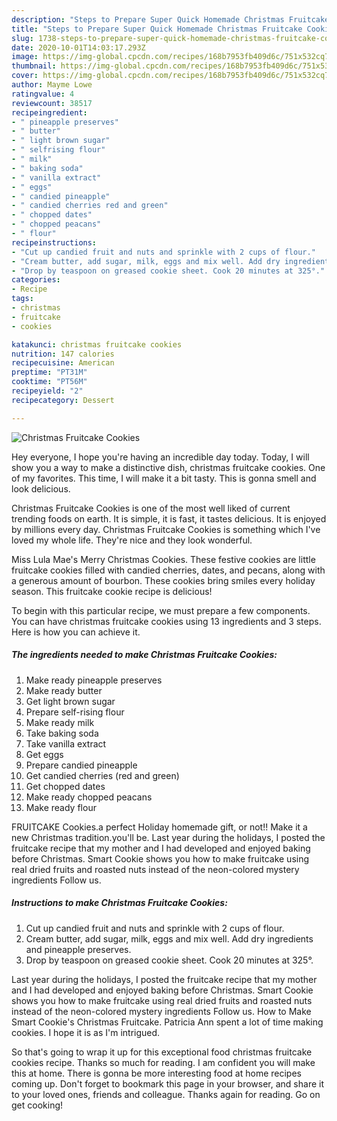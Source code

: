 ```yaml
---
description: "Steps to Prepare Super Quick Homemade Christmas Fruitcake Cookies"
title: "Steps to Prepare Super Quick Homemade Christmas Fruitcake Cookies"
slug: 1738-steps-to-prepare-super-quick-homemade-christmas-fruitcake-cookies
date: 2020-10-01T14:03:17.293Z
image: https://img-global.cpcdn.com/recipes/168b7953fb409d6c/751x532cq70/christmas-fruitcake-cookies-recipe-main-photo.jpg
thumbnail: https://img-global.cpcdn.com/recipes/168b7953fb409d6c/751x532cq70/christmas-fruitcake-cookies-recipe-main-photo.jpg
cover: https://img-global.cpcdn.com/recipes/168b7953fb409d6c/751x532cq70/christmas-fruitcake-cookies-recipe-main-photo.jpg
author: Mayme Lowe
ratingvalue: 4
reviewcount: 38517
recipeingredient:
- " pineapple preserves"
- " butter"
- " light brown sugar"
- " selfrising flour"
- " milk"
- " baking soda"
- " vanilla extract"
- " eggs"
- " candied pineapple"
- " candied cherries red and green"
- " chopped dates"
- " chopped peacans"
- " flour"
recipeinstructions:
- "Cut up candied fruit and nuts and sprinkle with 2 cups of flour."
- "Cream butter, add sugar, milk, eggs and mix well. Add dry ingredients and pineapple preserves."
- "Drop by teaspoon on greased cookie sheet. Cook 20 minutes at 325°."
categories:
- Recipe
tags:
- christmas
- fruitcake
- cookies

katakunci: christmas fruitcake cookies 
nutrition: 147 calories
recipecuisine: American
preptime: "PT31M"
cooktime: "PT56M"
recipeyield: "2"
recipecategory: Dessert

---
```



![Christmas Fruitcake Cookies](https://img-global.cpcdn.com/recipes/168b7953fb409d6c/751x532cq70/christmas-fruitcake-cookies-recipe-main-photo.jpg)

Hey everyone, I hope you're having an incredible day today. Today, I will show you a way to make a distinctive dish, christmas fruitcake cookies. One of my favorites. This time, I will make it a bit tasty. This is gonna smell and look delicious.

Christmas Fruitcake Cookies is one of the most well liked of current trending foods on earth. It is simple, it is fast, it tastes delicious. It is enjoyed by millions every day. Christmas Fruitcake Cookies is something which I've loved my whole life. They're nice and they look wonderful.

Miss Lula Mae&#39;s Merry Christmas Cookies. These festive cookies are little fruitcake cookies filled with candied cherries, dates, and pecans, along with a generous amount of bourbon. These cookies bring smiles every holiday season. This fruitcake cookie recipe is delicious!


To begin with this particular recipe, we must prepare a few components. You can have christmas fruitcake cookies using 13 ingredients and 3 steps. Here is how you can achieve it.

<!--inarticleads1-->

##### The ingredients needed to make Christmas Fruitcake Cookies:

1. Make ready  pineapple preserves
1. Make ready  butter
1. Get  light brown sugar
1. Prepare  self-rising flour
1. Make ready  milk
1. Take  baking soda
1. Take  vanilla extract
1. Get  eggs
1. Prepare  candied pineapple
1. Get  candied cherries (red and green)
1. Get  chopped dates
1. Make ready  chopped peacans
1. Make ready  flour


FRUITCAKE Cookies.a perfect Holiday homemade gift, or not!! Make it a new Christmas tradition.you&#39;ll be. Last year during the holidays, I posted the fruitcake recipe that my mother and I had developed and enjoyed baking before Christmas. Smart Cookie shows you how to make fruitcake using real dried fruits and roasted nuts instead of the neon-colored mystery ingredients Follow us. 

<!--inarticleads2-->

##### Instructions to make Christmas Fruitcake Cookies:

1. Cut up candied fruit and nuts and sprinkle with 2 cups of flour.
1. Cream butter, add sugar, milk, eggs and mix well. Add dry ingredients and pineapple preserves.
1. Drop by teaspoon on greased cookie sheet. Cook 20 minutes at 325°.


Last year during the holidays, I posted the fruitcake recipe that my mother and I had developed and enjoyed baking before Christmas. Smart Cookie shows you how to make fruitcake using real dried fruits and roasted nuts instead of the neon-colored mystery ingredients Follow us. How to Make Smart Cookie&#39;s Christmas Fruitcake. Patricia Ann spent a lot of time making cookies. I hope it is as I&#39;m intrigued. 

So that's going to wrap it up for this exceptional food christmas fruitcake cookies recipe. Thanks so much for reading. I am confident you will make this at home. There is gonna be more interesting food at home recipes coming up. Don't forget to bookmark this page in your browser, and share it to your loved ones, friends and colleague. Thanks again for reading. Go on get cooking!
